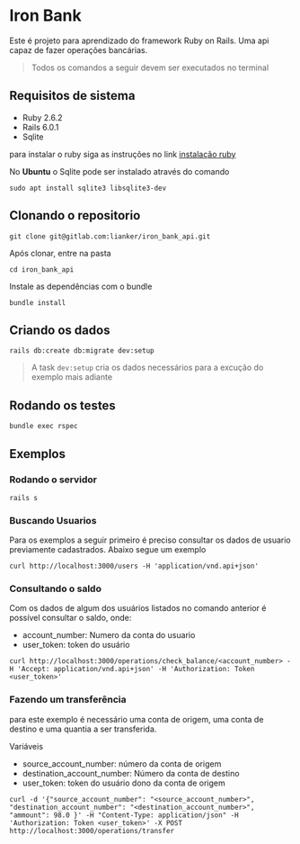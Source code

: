 # Iron Bank

Este é projeto para aprendizado do framework Ruby on Rails. Uma api capaz de fazer operações bancárias. 

> Todos os comandos a seguir devem ser executados no terminal

## Requisitos de sistema

- Ruby 2.6.2
- Rails 6.0.1
- Sqlite

para instalar o ruby siga as instruções no link
[instalação ruby](https://www.ruby-lang.org/pt/documentation/installation/)


No **Ubuntu** o Sqlite pode ser instalado através do comando

```shell
sudo apt install sqlite3 libsqlite3-dev
```

## Clonando o repositorio

```shell
git clone git@gitlab.com:lianker/iron_bank_api.git
```

Após clonar, entre na pasta

```shell
cd iron_bank_api
```

Instale as dependências com o bundle

```shell
bundle install
```

## Criando os dados

```shell
rails db:create db:migrate dev:setup
```

> A task `dev:setup` cria os dados necessários para a excução do exemplo mais adiante

## Rodando os testes

```shell
bundle exec rspec
```

## Exemplos

### Rodando o servidor

```shell
rails s
```
### Buscando Usuarios
Para os exemplos a seguir primeiro é preciso consultar os dados de usuario previamente cadastrados. Abaixo segue um exemplo

```shell
curl http://localhost:3000/users -H 'application/vnd.api+json'
```

### Consultando o saldo

Com os dados de algum dos usuários listados no comando anterior é possível consultar o saldo, onde:

- account_number: Numero da conta do usuario
- user_token: token do usuário

```shell
curl http://localhost:3000/operations/check_balance/<account_number> -H 'Accept: application/vnd.api+json' -H 'Authorization: Token <user_token>'
```

### Fazendo um transferência

para este exemplo é necessário uma conta de origem, uma conta de destino e uma quantia a ser transferida.

Variáveis
- source_account_number: número da conta de origem
- destination_account_number: Número da conta de destino
- user_token: token do usuário dono da conta de origem

```shell
curl -d '{"source_account_number": "<source_account_number>", "destination_account_number": "<destination_account_number>", "ammount": 98.0 }' -H "Content-Type: application/json" -H 'Authorization: Token <user_token>' -X POST http://localhost:3000/operations/transfer
```